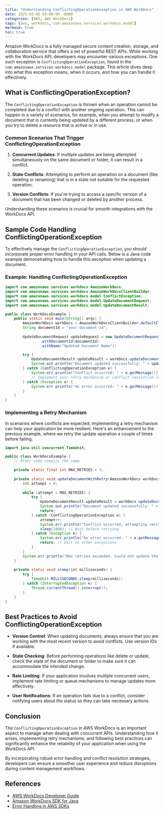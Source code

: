 ```yaml
---
title: "Understanding ConflictingOperationException in AWS WorkDocs"
date: 2025-03-05 09:00:00 -0000
categories: [AWS, AWS WorkDocs]
tags: [aws, workdocs, com.amazonaws.services.workdocs.model]
mermaid: true
toc: true
---
```



Amazon WorkDocs is a fully managed secure content creation, storage, and collaboration service that offers a set of powerful REST APIs. While working with the WorkDocs API, developers may encounter various exceptions. One such exception is `ConflictingOperationException`, found in the `com.amazonaws.services.workdocs.model` package. This article dives deep into what this exception means, when it occurs, and how you can handle it effectively.

## What is ConflictingOperationException?

The `ConflictingOperationException` is thrown when an operation cannot be completed due to a conflict with another ongoing operation. This can happen in a variety of scenarios, for example, when you attempt to modify a document that is currently being updated by a different process, or when you try to delete a resource that is active or in use.

### Common Scenarios That Trigger ConflictingOperationException

1. **Concurrent Updates**: If multiple updates are being attempted simultaneously on the same document or folder, it can result in a conflict.
  
2. **State Conflicts**: Attempting to perform an operation on a document (like deleting or renaming) that is in a state not suitable for the requested operation.

3. **Version Conflicts**: If you're trying to access a specific version of a document that has been changed or deleted by another process.

Understanding these scenarios is crucial for smooth integrations with the WorkDocs API.

## Sample Code Handling ConflictingOperationException

To effectively manage the `ConflictingOperationException`, you should incorporate proper error handling in your API calls. Below is a Java code example demonstrating how to handle this exception when updating a document.

### Example: Handling ConflictingOperationException

```java
import com.amazonaws.services.workdocs.AmazonWorkDocs;
import com.amazonaws.services.workdocs.AmazonWorkDocsClientBuilder;
import com.amazonaws.services.workdocs.model.ConflictException;
import com.amazonaws.services.workdocs.model.UpdateDocumentRequest;
import com.amazonaws.services.workdocs.model.UpdateDocumentResult;

public class WorkDocsExample {
    public static void main(String[] args) {
        AmazonWorkDocs workDocs = AmazonWorkDocsClientBuilder.defaultClient();
        String documentId = "your-document-id";
        
        UpdateDocumentRequest updateRequest = new UpdateDocumentRequest()
                .withDocumentId(documentId)
                .withName("Updated Document Name");

        try {
            UpdateDocumentResult updateResult = workDocs.updateDocument(updateRequest);
            System.out.println("Document updated successfully: " + updateResult.getDocumentId());
        } catch (ConflictingOperationException e) {
            System.err.println("Conflict occurred: " + e.getMessage());
            // Implement your retry mechanism or conflict resolution logic here
        } catch (Exception e) {
            System.err.println("An error occurred: " + e.getMessage());
        }
    }
}
```

### Implementing a Retry Mechanism

In scenarios where conflicts are expected, implementing a retry mechanism can help your application be more resilient. Here's an enhancement to the previous example, where we retry the update operation a couple of times before failing.

```java
import java.util.concurrent.TimeUnit;

public class WorkDocsExample {
    // Other code remains the same

    private static final int MAX_RETRIES = 3;
    
    private static void updateDocumentWithRetry(AmazonWorkDocs workDocs, UpdateDocumentRequest request) {
        int attempt = 0;
        
        while (attempt < MAX_RETRIES) {
            try {
                UpdateDocumentResult updateResult = workDocs.updateDocument(request);
                System.out.println("Document updated successfully: " + updateResult.getDocumentId());
                return;
            } catch (ConflictingOperationException e) {
                attempt++;
                System.err.println("Conflict occurred, attempting retry " + attempt);
                sleep(2000); // Wait before retrying
            } catch (Exception e) {
                System.err.println("An error occurred: " + e.getMessage());
                return; // Exit on other exceptions
            }
        }
        System.err.println("Max retries exceeded. Could not update the document.");
    }
    
    private static void sleep(int milliseconds) {
        try {
            TimeUnit.MILLISECONDS.sleep(milliseconds);
        } catch (InterruptedException e) {
            Thread.currentThread().interrupt();
        }
    }
}
```

## Best Practices to Avoid ConflictingOperationException

- **Version Control**: When updating documents, always ensure that you are working with the most recent version to avoid conflicts. Use version IDs if available.

- **State Checking**: Before performing operations like delete or update, check the state of the document or folder to make sure it can accommodate the intended change.

- **Rate Limiting**: If your application involves multiple concurrent users, implement rate limiting or queue mechanisms to manage updates more effectively.

- **User Notifications**: If an operation fails due to a conflict, consider notifying users about the status so they can take necessary actions.

## Conclusion

The `ConflictingOperationException` in AWS WorkDocs is an important aspect to manage when dealing with concurrent APIs. Understanding how it arises, implementing retry mechanisms, and following best practices can significantly enhance the reliability of your application when using the WorkDocs API.

By incorporating robust error handling and conflict resolution strategies, developers can ensure a smoother user experience and reduce disruptions during content management workflows.

## References
- [AWS WorkDocs Developer Guide](https://docs.aws.amazon.com/workdocs/latest/APIReference/Welcome.html)
- [Amazon WorkDocs SDK for Java](https://docs.aws.amazon.com/sdk-for-java/latest/developer-guide/home.html)
- [Error Handling in AWS SDKs](https://docs.aws.amazon.com/sdk-for-java/latest/developer-guide/java-dg-error-handling.html)
